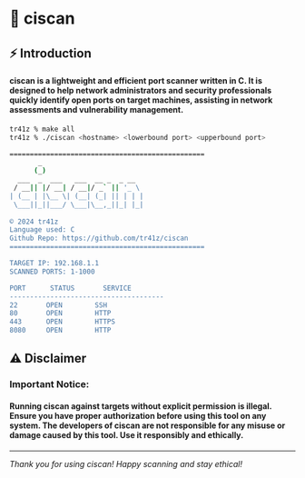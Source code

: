 # 🎯 ciscan

## ⚡ Introduction

#### **ciscan is a lightweight and efficient port scanner written in C. It is designed to help network administrators and security professionals quickly identify open ports on target machines, assisting in network assessments and vulnerability management.**

```bash
tr41z % make all
tr41z % ./ciscan <hostname> <lowerbound port> <upperbound port>

================================================
       _                         
      (_)                        
  ___  _  ___   ___  __ _  _ __  
 / __|| |/ __| / __|/ _` || '_ \ 
| (__ | |\__ \| (__| (_| || | | |
 \___||_||___/ \___|\__,_||_| |_| 
                                 
© 2024 tr41z
Language used: C
Github Repo: https://github.com/tr41z/ciscan
================================================

TARGET IP: 192.168.1.1
SCANNED PORTS: 1-1000

PORT      STATUS       SERVICE
--------------------------------------
22       OPEN        SSH
80       OPEN        HTTP
443      OPEN        HTTPS
8080     OPEN        HTTP
```

## ⚠️ Disclaimer

### Important Notice:

#### Running ciscan against targets without explicit permission is illegal. Ensure you have proper authorization before using this tool on any system. The developers of ciscan are not responsible for any misuse or damage caused by this tool. Use it responsibly and ethically.

---

*Thank you for using ciscan! Happy scanning and stay ethical!*
